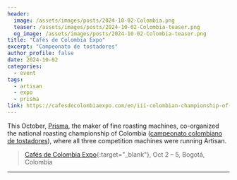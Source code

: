 ```yaml
---
header:
  image: /assets/images/posts/2024-10-02-Colombia.png
  teaser: /assets/images/posts/2024-10-02-Colombia-teaser.png
  og_image: /assets/images/posts/2024-10-02-Colombia-teaser.png
title: "Cafés de Colombia Expo"
excerpt: "Campeonato de tostadores"
author_profile: false
date: 2024-10-02
categories:
  - event
tags: 
  - artisan
  - expo
  - prisma
link: https://cafesdecolombiaexpo.com/en/iii-colombian-championship-of-roasters/
---
```


This October, [Prisma](https://prismacoffeetech.com/), the maker of fine roasting machines, co-organized the national roasting championship of Colombia ([campeonato colombiano de tostadores](https://cafesdecolombiaexpo.com/en/iii-colombian-championship-of-roasters/)), where all three competition machines were running Artisan.


> [Cafés de Colombia Expo](https://cafesdecolombiaexpo.com/){:target="_blank"}, Oct 2 – 5, Bogotá, Colombia

---